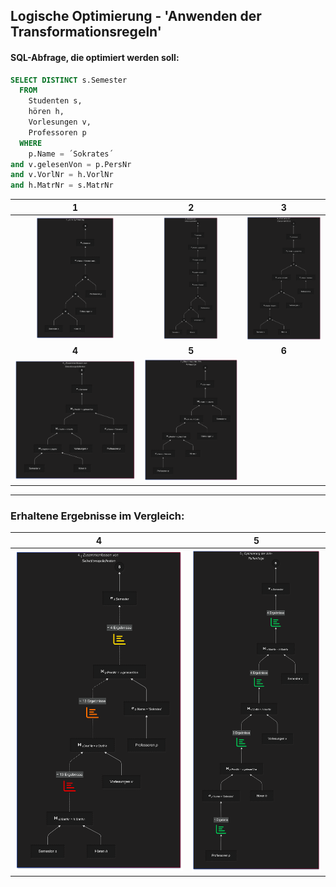 <!-- -->
## Logische Optimierung - 'Anwenden der Transformationsregeln'

#### SQL-Abfrage, die optimiert werden soll: 
```sql
SELECT DISTINCT s.Semester
  FROM
    Studenten s,
    hören h,
    Vorlesungen v,
    Professoren p
  WHERE
    p.Name = ´Sokrates´
and v.gelesenVon = p.PersNr
and v.VorlNr = h.VorlNr
and h.MatrNr = s.MatrNr
```

 
 |  1  |  2  |  3  |  
 |:---:|:---:|:---:|  
 | <img src="img/canonic-001.png" width=65%> |<img src="img/canonic-002.png" width=58%> | <img src="img/canonic-003.png" width=100%> |  
 |**4**|**5**|**6**|  
 | <img src="img/canonic-004.png" width=100%> | <img src="img/canonic-005.png" width=100%> |  |  
 
---

### **Erhaltene Ergebnisse im Vergleich:**

 |  **4** | **5** |  
 |:------:|:-----:|  
 | <img src="img/results-canon-004B.png" width=100%> | <img src="img/results-canon-005c.png" width=100%> |  
 

